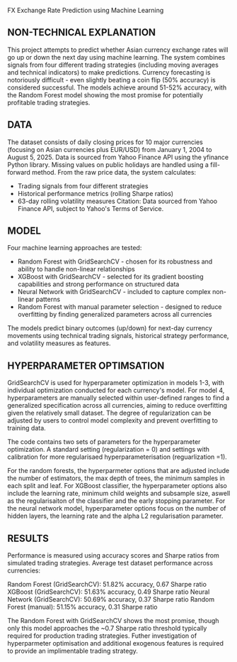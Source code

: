 FX Exchange Rate Prediction using Machine Learning 

## NON-TECHNICAL EXPLANATION
This project attempts to predict whether Asian currency exchange rates will go up or down the next day using machine learning. 
The system combines signals from four different trading strategies (including moving averages and technical indicators) to make predictions. 
Currency forecasting is notoriously difficult - even slightly beating a coin flip (50% accuracy) is considered successful. The models achieve around 51-52% accuracy, with the Random Forest model showing the most promise for potentially profitable trading strategies.

## DATA
The dataset consists of daily closing prices for 10 major currencies (focusing on Asian currencies plus EUR/USD) from January 1, 2004 to August 5, 2025. 
Data is sourced from Yahoo Finance API using the yfinance Python library. Missing values on public holidays are handled using a fill-forward method. From the raw price data, the system calculates:

- Trading signals from four different strategies
- Historical performance metrics (rolling Sharpe ratios)
- 63-day rolling volatility measures
Citation: Data sourced from Yahoo Finance API, subject to Yahoo's Terms of Service.

## MODEL 
Four machine learning approaches are tested:

- Random Forest with GridSearchCV - chosen for its robustness and ability to handle non-linear relationships
- XGBoost with GridSearchCV - selected for its gradient boosting capabilities and strong performance on structured data
- Neural Network with GridSearchCV - included to capture complex non-linear patterns
- Random Forest with manual parameter selection - designed to reduce overfitting by finding generalized parameters across all currencies

The models predict binary outcomes (up/down) for next-day currency movements using technical trading signals, historical strategy performance, and volatility measures as features.

## HYPERPARAMETER OPTIMSATION
GridSearchCV is used for hyperparameter optimization in models 1-3, with individual optimization conducted for each currency's model. 
For model 4, hyperparameters are manually selected within user-defined ranges to find a generalized specification across all currencies, aiming to reduce overfitting given the relatively small dataset. The degree of regularization can be adjusted by users to control model complexity and prevent overfitting to training data. 

The code contains two sets of parameters for the hyperparameter optimization. A standard setting (regularization = 0) and settings with calibration for more regularisaed hyperparameterisation (reguarlization =1). 

For the random forests, the hyperparmeter options that are adjusted include the number of estimators, the max depth of trees, the minimum samples in each split and leaf.
For XGBoost classifier, the hyperparameter options also include the learning rate, minimum child weights and subsample size, aswell as the regularisaiton of the classifier and the early stopping parameter.
For the neural network model, hyperparameter options focus on the number of hidden layers, the learning rate and the alpha L2 regularisation parameter. 

## RESULTS
Performance is measured using accuracy scores and Sharpe ratios from simulated trading strategies. Average test dataset performance across currencies:

Random Forest (GridSearchCV): 51.82% accuracy, 0.67 Sharpe ratio
XGBoost (GridSearchCV): 51.63% accuracy, 0.49 Sharpe ratio
Neural Network (GridSearchCV): 50.69% accuracy, 0.37 Sharpe ratio
Random Forest (manual): 51.15% accuracy, 0.31 Sharpe ratio

The Random Forest with GridSearchCV shows the most promise, though only this model approaches the ~0.7 Sharpe ratio threshold typically required for production trading strategies. 
Futher investigation of hyperparmeter optimisation and additional exogenous features is required to provide an implimentable trading strategy. 
